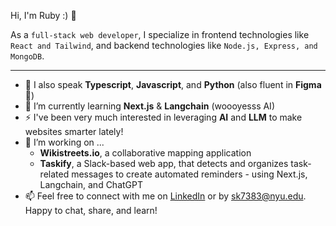 <p> Hi, I'm Ruby :) 👋 </p> 
<p> As a <code>full-stack web developer</code>, I specialize in frontend technologies like <code>React and Tailwind</code>, and backend technologies like <code>Node.js, Express, and MongoDB</code>. </p>

_________________

- 💬 I also speak **Typescript**, **Javascript**, and **Python** (also fluent in **Figma** 💜)
- 🌱 I’m currently learning **Next.js** & **Langchain** (woooyesss AI)
- ⚡ I've been very much interested in leveraging **AI** and **LLM** to make websites smarter lately!
- 🔭 I’m working on ...
  - **Wikistreets.io**, a collaborative mapping application
  - **Taskify**, a Slack-based web app, that detects and organizes task-related messages to create automated reminders - using Next.js, Langchain, and ChatGPT
- 📫 Feel free to connect with me on [LinkedIn](https://www.linkedin.com/in/ruby-kim/) or by sk7383@nyu.edu. Happy to chat, share, and learn!

<!--
**rubykiim/rubykiim** is a ✨ _special_ ✨ repository because its `README.md` (this file) appears on your GitHub profile.

Here are some ideas to get you started:

- 🔭 I’m currently working on ...
- 🌱 I’m currently learning ...
- 👯 I’m looking to collaborate on ...
- 🤔 I’m looking for help with ...
- 💬 Ask me about ...
- 📫 How to reach me: ...
- 😄 Pronouns: ...
- ⚡ Fun fact: ...
-->
